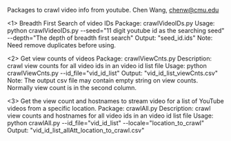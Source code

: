 Packages to crawl video info from youtube.
Chen Wang, chenw@cmu.edu

<1> Breadth First Search of video IDs
Package: crawlVideoIDs.py
Usage: python crawlVideoIDs.py --seed="11 digit youtube id as the searching seed" --depth="The depth of breadth first search"
Output: "seed_id.ids"
Note: Need remove duplicates before using. 

<2> Get view counts of videos
Package: crawlViewCnts.py
Description: crawl view counts for all video ids in an video id list file
Usage: python crawlViewCnts.py --id_file="vid_id_list"
Output: "vid_id_list_viewCnts.csv"
Note: The output csv file may contain empty string on view counts. Normally view count is in the second column.

<3> Get the view count and hostnames to stream video for a list of YouTube videos from a specific location.
Package: crawlAll.py
Description: crawl view counts and hostnames for all video ids in an video id list file
Usage: python crawlAll.py --id_file="vid_id_list" --locale="location_to_crawl"
Output: "vid_id_list_allAtt_location_to_crawl.csv"
